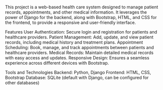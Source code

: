 This project is a web-based health care system designed to manage patient records, appointments, and other medical information. 
It leverages the power of Django for the backend, along with Bootstrap, HTML, and CSS for the frontend, to provide a responsive and user-friendly interface.

Features
User Authentication: Secure login and registration for patients and healthcare providers.
Patient Management: Add, update, and view patient records, including medical history and treatment plans.
Appointment Scheduling: Book, manage, and track appointments between patients and healthcare providers.
Medical Records: Maintain detailed medical records with easy access and updates.
Responsive Design: Ensures a seamless experience across different devices with Bootstrap.

Tools and Technologies
Backend: Python, Django
Frontend: HTML, CSS, Bootstrap
Database: SQLite (default with Django, can be configured for other databases)
